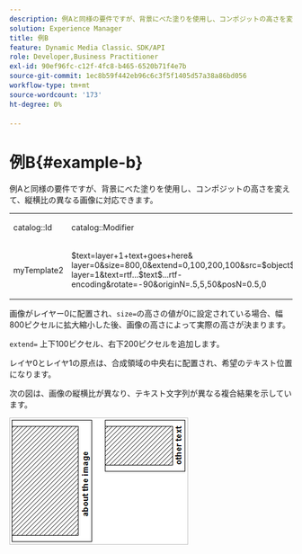 ```yaml
---
description: 例Aと同様の要件ですが、背景にべた塗りを使用し、コンポジットの高さを変えて、縦横比の異なる画像に対応できます。
solution: Experience Manager
title: 例B
feature: Dynamic Media Classic、SDK/API
role: Developer,Business Practitioner
exl-id: 90ef96fc-c12f-4fc8-b465-6520b71f4e7b
source-git-commit: 1ec8b59f442eb96c6c3f5f1405d57a38a86bd056
workflow-type: tm+mt
source-wordcount: '173'
ht-degree: 0%

---
```


# 例B{#example-b}

例Aと同様の要件ですが、背景にべた塗りを使用し、コンポジットの高さを変えて、縦横比の異なる画像に対応できます。

<table id="simpletable_37BA3B2A75A9468C9ADEBBC034BADAE7"> 
 <tr class="strow"> 
  <td class="stentry"> <p><span class="codeph"> catalog::Id</span> </p> </td> 
  <td class="stentry"> <p><span class="codeph"> catalog::Modifier</span> </p></td> 
 </tr> 
 <tr class="strow"> 
  <td class="stentry"> <p><span class="codeph"> myTemplate2</span> </p></td> 
  <td class="stentry"> <p><span class="codeph"> $text=layer+1+text+goes+here&amp; layer=0&amp;size=800,0&amp;extend=0,100,200,100&amp;src=$object$&amp;originN=.5,0&amp; layer=1&amp;text=rtf...$text$...rtf-encoding&amp;rotate=-90&amp;originN=.5,5,50&amp;posN=0.5,0</span> </p></td> 
 </tr> 
</table>

画像がレイヤー0に配置され、`size=`の高さの値が0に設定されている場合、幅800ピクセルに拡大縮小した後、画像の高さによって実際の高さが決まります。

`extend=` 上下100ピクセル、右下200ピクセルを追加します。

レイヤ0とレイヤ1の原点は、合成領域の中央右に配置され、希望のテキスト位置になります。

次の図は、画像の縦横比が異なり、テキスト文字列が異なる複合結果を示しています。

![](assets/exampleb.png)
